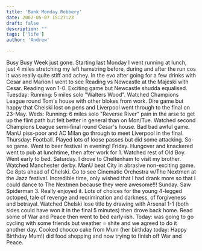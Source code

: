 ```yaml
---
title: 'Bank Monday Robbery'
date: 2007-05-07 15:27:23
draft: false
description: ""
tags: ['life']
author: 'Andrew'

---
```


Busy Busy Week just gone. Starting last Monday I went running at lunch, just 4 miles stretching my left hamstring before, during and after the run cos it was really quite stiff and achey. In the evo after going for a few drinks with Cesar and Marion I went to see Reading vs Newcastle at the Majeski with Cesar. Reading won 1-0. Exciting game but Newcastle shudda equalised. Tuesday: Running: 5 miles solo "Walters Wood". Watched Champions League round Tom's house with other blokes from work. Dire game but happy that Chelski lost on pens and Liverpool went through to the final on 23-May. Weds: Running: 6 miles solo "Reverse River" pain in the arse to get up the flint path but felt better in general than on Mon/Tue. Watched second Champions League semi-final round Cesar's house. Bad bad awful game. ManU piss-poor and AC Milan go through to meet Liverpool in the final. Thursday: Football. Played lots of loose passes but did some attacking. So-so game. Went to beer festival in evening! Friday. Hungover and knackered went to pub at lunchtime, then after work for 1. Watched rest of Old Boy. Went early to bed. Saturday. I drove to Cheltenham to visit my brother. Watched Manchester derby. ManU beat City in abrasive non-exciting game. Go 8pts ahead of Chelski. Go to see Cinematic Orchestra w/The Nextmen at the Jazz festival. Incredible time, only wished that I had drank more so that I could dance to The Nextmen because they were awesome!!! Sunday. Saw Spiderman 3. Really enjoyed it. Lots of choices for the young 4-legged octoped, tale of revenge and recrimination and darkness, of forgiveness and betrayal. Watched Chelski lose title by drawing with Arsenal 1-1 (both sides could have won it in the final 5 minutes) then drove back home. Read some of War and Peace then went to bed early-ish. Today: was going to go cycling with some friends but weather = shite and we agreed to do it another day. Cooked chocco cake from Mum (her birthday today: Happy Birthday Mum!) did food shopping and now trying to finish off War and Peace.

